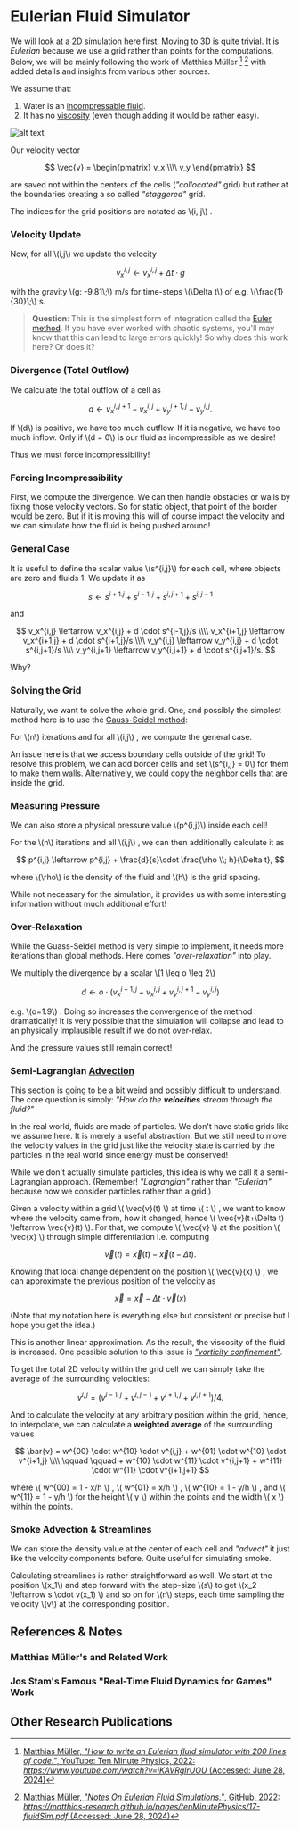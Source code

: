 # Eulerian Fluid Simulator

We will look at a 2D simulation here first. Moving to 3D is quite trivial. It is _Eulerian_ because we use a grid rather than points for the computations. Below, we will be mainly following the work of Matthias Müller [^1] [^2] with added details and insights from various other sources.

We assume that:
1. Water is an [incompressable fluid](https://en.wikipedia.org/wiki/Incompressible_flow).
2. It has no [viscosity](https://en.wikipedia.org/wiki/Viscosity) (even though adding it would be rather easy).


![alt text](1st_test_smoke.png)

Our velocity vector

$$
    \vec{v} =
        \begin{pmatrix}
            v_x \\\\
            v_y 
        \end{pmatrix}
$$

are saved not within the centers of the cells (_"collocated"_ grid) but rather at the boundaries creating a so called _"staggered"_ grid.

The indices for the grid positions are notated as \\(i, j\\) .

### Velocity Update
Now, for all \\(i,j\\) we update the velocity

$$
v_x^{i,j} \leftarrow v_x^{i,j} + \Delta t \cdot g
$$

with the gravity \\(g: -9.81\\;\\) m/s for time-steps \\(\Delta t\\) of e.g. \\(\frac{1}{30}\\;\\) s.

>**Question**: This is the simplest form of integration called the [Euler method](https://en.wikipedia.org/wiki/Euler_method). If you have ever worked with chaotic systems, you'll may know that this can lead to large errors quickly! So why does this work here? Or does it?

### Divergence (Total Outflow)
We calculate the total outflow of a cell as

$$
d \leftarrow v_x^{i,j+1}-v_x^{i,j} + v_y^{i+1,j} - v_y^{i,j}.
$$

If \\(d\\) is positive, we have too much outflow. If it is negative, we have too much inflow. Only if \\(d = 0\\) is our fluid as incompressible as we desire!

Thus we must force incompressibility!

### Forcing Incompressibility
First, we compute the divergence.
We can then handle obstacles or walls by fixing those velocity vectors. So for static object, that point of the border would be zero. But if it is moving this will of course impact the velocity and we can simulate how the fluid is being pushed around!

### General Case
It is useful to define the scalar value \\(s^{i,j}\\) for each cell, where objects are zero and fluids 1. We update it as

$$
s \leftarrow  s^{i+1. j} + s^{i-1, j} + s^{i,j+1} + s^{i,j-1}
$$

and

$$
v_x^{i,j} \leftarrow v_x^{i,j} + d \cdot s^{i-1,j}/s \\\\
v_x^{i+1,j} \leftarrow v_x^{i+1,j} + d \cdot s^{i+1,j}/s \\\\
v_y^{i,j} \leftarrow v_y^{i,j} + d \cdot s^{i,j+1}/s \\\\
v_y^{i,j+1} \leftarrow v_y^{i,j+1} + d \cdot s^{i,j+1}/s.
$$

Why?

### Solving the Grid
Naturally, we want to solve the whole grid. One, and possibly the simplest method here is to use the [Gauss-Seidel method](https://en.wikipedia.org/wiki/Gauss%E2%80%93Seidel_method):

For \\(n\\) iterations and for all \\(i,j\\) , we compute the general case.

An issue here is that we access boundary cells outside of the grid! To resolve this problem, we can add border cells and set \\(s^{i,j} = 0\\) for them to make them walls. Alternatively, we could copy the neighbor cells that are inside the grid.

### Measuring Pressure
We can also store a physical pressure value \\(p^{i,j}\\) inside each cell!

For the \\(n\\) iterations and all \\(i,j\\) , we can then additionally calculate it as

$$
    p^{i,j} \leftarrow p^{i,j} + \frac{d}{s}\cdot \frac{\rho \\; h}{\Delta t},
$$

where \\(\rho\\) is the density of the fluid and \\(h\\) is the grid spacing.

While not necessary for the simulation, it provides us with some interesting information without much additional effort!

### Over-Relaxation
While the Guass-Seidel method is very simple to implement, it needs more iterations than global methods. Here comes _"over-relaxation"_ into play.

We multiply the divergence by a scalar \\(1 \leq o \leq 2\\)

$$
d \leftarrow o\cdot(v_x^{i+1, j} - v_x^{i,j} + v_y^{i,j+1} - v_y^{i,j})
$$

e.g. \\(o=1.9\\) . Doing so increases the convergence of the method dramatically! It is very possible that the simulation will collapse and lead to an physically implausible result if we do not over-relax.

And the pressure values still remain correct!

### Semi-Lagrangian [Advection](https://en.wikipedia.org/wiki/Advection)
This section is going to be a bit weird and possibly difficult to understand.
The core question is simply: _"How do the **velocities** stream through the fluid?"_

In the real world, fluids are made of particles. We don't have static grids like we assume here. It is merely a useful abstraction. But we still need to move the velocity values in the grid just like the velocity state is carried by the particles in the real world since energy must be conserved!

While we don't actually simulate particles, this idea is why we call it a semi-Lagrangian approach. (Remember! _"Lagrangian"_ rather than _"Eulerian"_ because now we consider particles rather than a grid.)

Given a velocity within a grid \\( \vec{v}(t) \\) at time \\( t \\) , we want to know where the velocity came from, how it changed, hence \\( \vec{v}(t+\Delta t) \leftarrow \vec{v}(t) \\). For that, we compute \\( \vec{v} \\) at the position \\( \vec{x} \\) through simple differentiation i.e. computing 

$$
\vec{v}(t) = \vec{x}(t) - \vec{x}(t-\Delta t). 
$$

Knowing that local change dependent on the position \\( \vec{v}(x) \\) , we can approximate the previous position of the velocity as

$$
\vec{x} = \vec{x} - \Delta t \cdot \vec{v}(x)
$$

(Note that my notation here is everything else but consistent or precise but I hope you get the idea.)

This is another linear approximation. As the result, the viscosity of the fluid is increased. One possible solution to this issue is [_"vorticity confinement"_]().

To get the total 2D velocity within the grid cell we can simply take the average of the surrounding velocities:

$$
v^{i,j} = (v^{i-1,j} + v^{i,j-1} +v^{i+1,j} +v^{i,j+1})/4.
$$

And to calculate the velocity at any arbitrary position within the grid, hence, to interpolate, we can calculate a **weighted average** of the surrounding values

$$
\bar{v} = w^{00} \cdot w^{10} \cdot v^{i,j} + w^{01} \cdot w^{10} \cdot v^{i+1,j} \\\\
    \qquad \qquad + w^{10} \cdot w^{11} \cdot v^{i,j+1} + w^{11} \cdot w^{11} \cdot v^{i+1,j+1}
$$

where \\( w^{00} = 1 - x/h \\) , \\( w^{01} = x/h \\) , \\( w^{10} = 1 - y/h \\) , and \\( w^{11} = 1 - y/h \\) for the height \\( y \\) within the points and the width \\( x \\) within the points.

### Smoke Advection & Streamlines
We can store the density value at the center of each cell and _"advect"_ it just like the velocity components before. Quite useful for simulating smoke.

Calculating streamlines is rather straightforward as well. We start at the position \\(x_1\\) and step forward with the step-size \\(s\\) to get \\(x_2 \leftarrow s \cdot v(x_1) \\) and so on for \\(n\\) steps, each time sampling the velocity \\(v\\) at the corresponding position.

## References & Notes
### Matthias Müller's and Related Work
[^1]: [Matthias Müller, _"How to write an Eulerian fluid simulator with 200 lines of code."_, YouTube: Ten Minute Physics, 2022: _https://www.youtube.com/watch?v=iKAVRgIrUOU_ (Accessed: June 28, 2024)](https://matthias-research.github.io/pages/tenMinutePhysics/17-fluidSim.pdf)

[^2]: [Matthias Müller, _"Notes On Eulerian Fluid Simulations."_, GitHub, 2022: _https://matthias-research.github.io/pages/tenMinutePhysics/17-fluidSim.pdf_ (Accessed: June 28, 2024)](https://matthias-research.github.io/pages/tenMinutePhysics/17-fluidSim.pdf)

[^3]: [vassvik, _"Realtime Fluid Simulation: Projection"_](https://gist.github.com/vassvik/f06a453c18eae03a9ad4dc8cc011d2dc)

[^4]: [](https://jamie-wong.com/2016/08/05/webgl-fluid-simulation/)

### Jos Stam's Famous "Real-Time Fluid Dynamics for Games" Work
[^ClassicRealGameFluids]: [Jos Stam, _"Real-Time Fluid Dynamics for Games"_](http://graphics.cs.cmu.edu/nsp/course/15-464/Fall09/papers/StamFluidforGames.pdf)

[^MAsh_JosStam_Blog]: [Michael Ash, _"Fluid Simulation for Dummies"_, Blog, 2006: _https://mikeash.com/pyblog/fluid-simulation-for-dummies.html_ (Accessed: June 29, 2024)](https://mikeash.com/pyblog/fluid-simulation-for-dummies.html) The simulation code and ideas that are presented are based on Jos Stam's paper _Real-Time Fluid Dynamics for Games_ [^ClassicRealGameFluids]. How to parallelize the simulation and render the output in 3D is elaborated in Ash's Master's thesis [^AshMaster].

[^AshMaster]: [Michael Ash, _"Master Thesis: Simulation and Visualization of a 3D Fluid"_, 2005](https://www.mikeash.com/thesis/thesis-en.pdf)

## Other Research Publications
[^Visco]: [S. Clavet, P.Beaudoin, and P. Poulin, _"Particle-based Viscoelastic Fluid Simulation"_, ACM SIGGRAPH Symposium on Computer Animation, 2005](https://www.researchgate.net/profile/Pierre-Poulin/publication/220789321_Particle-based_viscoelastic_fluid_simulation/links/0c96051824f22359e2000000/Particle-based-viscoelastic-fluid-simulation.pdf?origin=publication_detail&_tp=eyJjb250ZXh0Ijp7ImZpcnN0UGFnZSI6InB1YmxpY2F0aW9uIiwicGFnZSI6InB1YmxpY2F0aW9uRG93bmxvYWQiLCJwcmV2aW91c1BhZ2UiOiJwdWJsaWNhdGlvbiJ9fQ)
